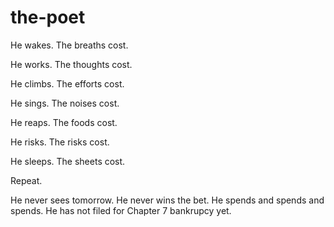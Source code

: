 # the-poet

He wakes.
The breaths cost.

He works.
The thoughts cost.

He climbs.
The efforts cost.

He sings.
The noises cost.

He reaps.
The foods cost.

He risks.
The risks cost.

He sleeps.
The sheets cost.

Repeat.

He never sees tomorrow.
He never wins the bet.
He spends and spends and spends.
He has not filed for Chapter 7 bankrupcy yet.
